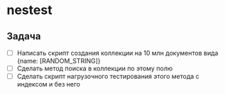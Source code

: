 # nestest

## Задача

- [ ] Написать скрипт создания коллекции на 10 млн документов вида {name: [RANDOM_STRING]}
- [ ] Сделать метод поиска в коллекции по этому полю
- [ ] Сделать скрипт нагрузочного тестирования этого метода с индексом и без него